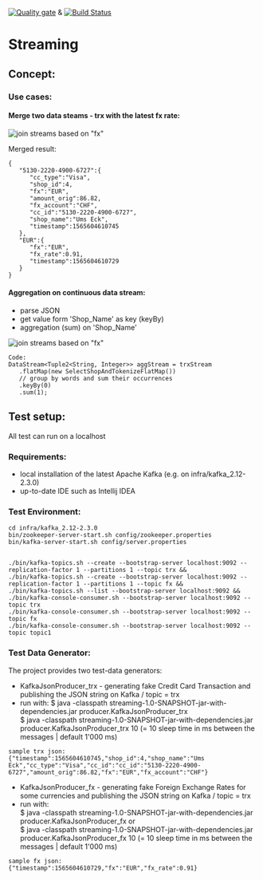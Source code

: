 [![Quality gate](https://sonarcloud.io/api/project_badges/quality_gate?project=zBrainiac_Streaming)](https://sonarcloud.io/dashboard?id=zBrainiac_Streaming) & 
[![Build Status](https://travis-ci.org/zBrainiac/Streaming.svg?branch=master)](https://travis-ci.org/zBrainiac/Streaming)
# Streaming

## Concept:  



### Use cases:  
#### Merge two data steams - trx with the latest fx rate:  

![join streams based on "fx"](https://github.com/zBrainiac/Streaming/blob/master/Images/FlumeJoinStreams.png?raw=true "Title")


Merged result:
```
{
   "5130-2220-4900-6727":{
      "cc_type":"Visa",
      "shop_id":4,
      "fx":"EUR",
      "amount_orig":86.82,
      "fx_account":"CHF",
      "cc_id":"5130-2220-4900-6727",
      "shop_name":"Ums Eck",
      "timestamp":1565604610745
   },
   "EUR":{
      "fx":"EUR",
      "fx_rate":0.91,
      "timestamp":1565604610729
   }
}
```

#### Aggregation on continuous data stream:  
- parse JSON
- get value form 'Shop_Name' as key (keyBy)
- aggregation (sum) on 'Shop_Name' 

![join streams based on "fx"](https://github.com/zBrainiac/Streaming/blob/master/Images/FlumeAggStreams.png?raw=true "Title")

```
Code:
DataStream<Tuple2<String, Integer>> aggStream = trxStream
   .flatMap(new SelectShopAndTokenizeFlatMap())
   // group by words and sum their occurrences
   .keyBy(0)
   .sum(1);
``` 
 
## Test setup:
All test can run on a localhost

### Requirements:  
- local installation of the latest Apache Kafka (e.g. on infra/kafka_2.12-2.3.0)
- up-to-date IDE such as Intellij IDEA

### Test Environment:  
```
cd infra/kafka_2.12-2.3.0  
bin/zookeeper-server-start.sh config/zookeeper.properties  
bin/kafka-server-start.sh config/server.properties  


./bin/kafka-topics.sh --create --bootstrap-server localhost:9092 --replication-factor 1 --partitions 1 --topic trx &&  
./bin/kafka-topics.sh --create --bootstrap-server localhost:9092 --replication-factor 1 --partitions 1 --topic fx &&  
./bin/kafka-topics.sh --list --bootstrap-server localhost:9092 &&  
./bin/kafka-console-consumer.sh --bootstrap-server localhost:9092 --topic trx
./bin/kafka-console-consumer.sh --bootstrap-server localhost:9092 --topic fx
./bin/kafka-console-consumer.sh --bootstrap-server localhost:9092 --topic topic1
``` 

### Test Data Generator:
The project provides two test-data generators:  
- KafkaJsonProducer_trx - generating fake Credit Card Transaction and publishing the JSON string on Kafka / topic = trx 
- run with: 
$ java -classpath streaming-1.0-SNAPSHOT-jar-with-dependencies.jar producer.KafkaJsonProducer_trx  
$ java -classpath streaming-1.0-SNAPSHOT-jar-with-dependencies.jar producer.KafkaJsonProducer_trx 10 (= 10 sleep time in ms between the messages | default 1'000 ms)  
```
sample trx json:
{"timestamp":1565604610745,"shop_id":4,"shop_name":"Ums Eck","cc_type":"Visa","cc_id":"cc_id":"5130-2220-4900-6727","amount_orig":86.82,"fx":"EUR","fx_account":"CHF"}
```  
- KafkaJsonProducer_fx - generating fake Foreign Exchange Rates for some currencies and publishing the JSON string on Kafka / topic = trx 
- run with:  
$ java -classpath streaming-1.0-SNAPSHOT-jar-with-dependencies.jar producer.KafkaJsonProducer_fx  or  
$ java -classpath streaming-1.0-SNAPSHOT-jar-with-dependencies.jar producer.KafkaJsonProducer_fx 10 (= 10 sleep time in ms between the messages | default 1'000 ms)  

```  
sample fx json:
{"timestamp":1565604610729,"fx":"EUR","fx_rate":0.91}
```


